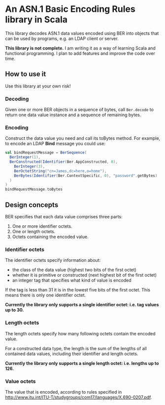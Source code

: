 # An ASN.1 Basic Encoding Rules library in Scala

This library decodes ASN.1 data values encoded using BER into objects that can be used by programs, e.g. an LDAP client or server.
 
**This library is not complete.** I am writing it as a way of learning Scala and functional programming. I plan to add features and improve the code over time.

## How to use it

Use this library at your own risk!

### Decoding

Given one or more BER objects in a sequence of bytes, call `Ber.decode` to return one data value instance and a sequence of remaining bytes.

### Encoding

Construct the data value you need and call its toBytes method. For example, to encode an LDAP **Bind** message you could use:

```scala
val bindRequestMessage = BerSequence(
  BerInteger(1),
  BerConstructed(Identifier(Ber.AppConstructed, 0),
    BerInteger(3),
    BerOctetString("cn=James,dc=here,o=home"),
    BerBytes(Identifier(Ber.ContextSpecific, 0), "password".getBytes)
  )
)
bindRequestMessage.toBytes
```

## Design concepts

BER specifies that each data value comprises three parts:

1. One or more identifier octets.
2. One or length octets.
3. Octets containing the encoded value.

### Identifier octets

The identifier octets specify information about:
 
 - the class of the data value (highest two bits of the first octet)
 - whether it is primitive or constructed (next highest bit of the first octet)
 - an integer tag that specifies what kind of value is encoded
 
If the tag is less than 31 it is in the lowest five bits of the first octet. This means there is only one identifier octet.

**Currently the library only supports a single identifier octet: i.e. tag values up to 30.**

### Length octets

The length octets specify how many following octets contain the encoded value.

For a constructed data type, the length is the sum of the lengths of all contained data values, including their identifier and length octets.

**Currently the library only supports a single length octet: i.e. lengths up to 126.**

### Value octets

The value that is encoded, according to rules specified in http://www.itu.int/ITU-T/studygroups/com17/languages/X.690-0207.pdf.
